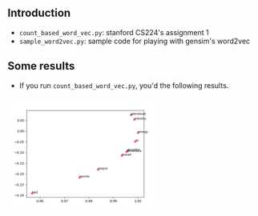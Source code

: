 ## Introduction

- `count_based_word_vec.py`: stanford CS224's assignment 1
- `sample_word2vec.py`: sample code for playing with gensim's word2vec



## Some results

- If you run `count_based_word_vec.py`, you'd the following results.

<img src="final_plot.png" width=60% height=60%>